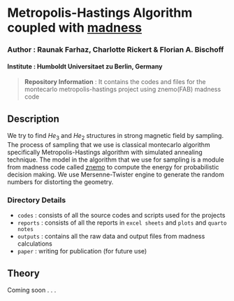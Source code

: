 # Metropolis-Hastings Algorithm coupled with [madness](https://github.com/m-a-d-n-e-s-s/madness)

### Author : Raunak Farhaz, Charlotte Rickert & Florian A. Bischoff
#### Institute : Humboldt Universitaet zu Berlin, Germany

> **Repository Information** :
> It contains the codes and files for the montecarlo metropolis-hastings project using znemo(FAB) madness code

## Description

We try to find $He_3$ and $He_2$ structures in strong magnetic field by sampling. The process of sampling that we use is classical montecarlo algorithm specifically Metropolis-Hastings algorithm with simulated annealing technique. The model in the algorithm that we use for sampling is a module from madness code called [znemo](https://journals.aps.org/pra/abstract/10.1103/PhysRevA.101.053413) to compute the energy for probabilistic decision making. We use Mersenne-Twister engine to generate the random numbers for distorting the geometry.

### Directory Details

- `codes` : consists of all the source codes and scripts used for the projects
- `reports` : consists of all the reports in `excel sheets` and `plots` and `quarto notes` 
- `outputs` : contains all the raw data and output files from madness calculations
- `paper` : writing for publication (for future use)  

## Theory 

Coming soon . . .
